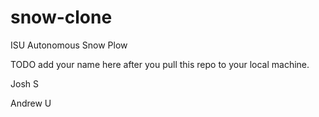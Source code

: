 snow-clone
==========

ISU Autonomous Snow Plow

TODO add your name here after you pull this repo to your local machine.

Josh S

Andrew U